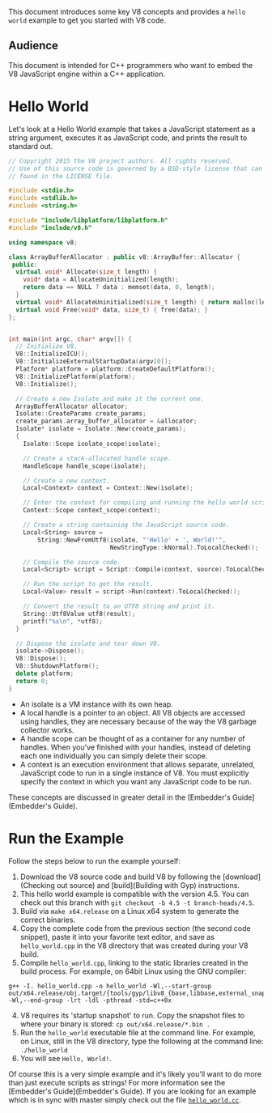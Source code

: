 This document introduces some key V8 concepts and provides a `hello world` example to get you started with V8 code.

## Audience

This document is intended for C++ programmers who want to embed the V8 JavaScript engine within a C++ application.

# Hello World

Let's look at a Hello World example that takes a JavaScript statement as a string argument, executes it as JavaScript code, and prints the result to standard out.

```c++
// Copyright 2015 the V8 project authors. All rights reserved.
// Use of this source code is governed by a BSD-style license that can be
// found in the LICENSE file.

#include <stdio.h>
#include <stdlib.h>
#include <string.h>

#include "include/libplatform/libplatform.h"
#include "include/v8.h"

using namespace v8;

class ArrayBufferAllocator : public v8::ArrayBuffer::Allocator {
 public:
  virtual void* Allocate(size_t length) {
    void* data = AllocateUninitialized(length);
    return data == NULL ? data : memset(data, 0, length);
  }
  virtual void* AllocateUninitialized(size_t length) { return malloc(length); }
  virtual void Free(void* data, size_t) { free(data); }
};


int main(int argc, char* argv[]) {
  // Initialize V8.
  V8::InitializeICU();
  V8::InitializeExternalStartupData(argv[0]);
  Platform* platform = platform::CreateDefaultPlatform();
  V8::InitializePlatform(platform);
  V8::Initialize();

  // Create a new Isolate and make it the current one.
  ArrayBufferAllocator allocator;
  Isolate::CreateParams create_params;
  create_params.array_buffer_allocator = &allocator;
  Isolate* isolate = Isolate::New(create_params);
  {
    Isolate::Scope isolate_scope(isolate);

    // Create a stack-allocated handle scope.
    HandleScope handle_scope(isolate);

    // Create a new context.
    Local<Context> context = Context::New(isolate);

    // Enter the context for compiling and running the hello world script.
    Context::Scope context_scope(context);

    // Create a string containing the JavaScript source code.
    Local<String> source =
        String::NewFromUtf8(isolate, "'Hello' + ', World!'",
                            NewStringType::kNormal).ToLocalChecked();

    // Compile the source code.
    Local<Script> script = Script::Compile(context, source).ToLocalChecked();

    // Run the script to get the result.
    Local<Value> result = script->Run(context).ToLocalChecked();

    // Convert the result to an UTF8 string and print it.
    String::Utf8Value utf8(result);
    printf("%s\n", *utf8);
  }

  // Dispose the isolate and tear down V8.
  isolate->Dispose();
  V8::Dispose();
  V8::ShutdownPlatform();
  delete platform;
  return 0;
}
```

- An isolate is a VM instance with its own heap.
- A local handle is a pointer to an object. All V8 objects are accessed using handles, they are necessary because of the way the V8 garbage collector works.
- A handle scope can be thought of as a container for any number of handles. When you've finished with your handles, instead of deleting each one individually you can simply delete their scope.
- A context is an execution environment that allows separate, unrelated, JavaScript code to run in a single instance of V8. You must explicitly specify the context in which you want any JavaScript code to be run.

These concepts are discussed in greater detail in the [Embedder's Guide](Embedder's Guide).

# Run the Example

Follow the steps below to run the example yourself:

1. Download the V8 source code and build V8 by following the [download](Checking out source) and [build](Building with Gyp) instructions.
  1. This hello world example is compatible with the version 4.5. You can check out this branch with `git checkout -b 4.5 -t branch-heads/4.5`.
  2. Build via `make x64.release` on a Linux x64 system to generate the correct binaries.
2. Copy the complete code from the previous section (the second code snippet), paste it into your favorite text editor, and save as `hello_world.cpp` in the V8 directory that was created during your V8 build.
3. Compile `hello_world.cpp`, linking to the static libraries created in the build process. For example, on 64bit Linux using the GNU compiler:

  ```
  g++ -I. hello_world.cpp -o hello_world -Wl,--start-group out/x64.release/obj.target/{tools/gyp/libv8_{base,libbase,external_snapshot,libplatform},third_party/icu/libicu{uc,i18n,data}}.a -Wl,--end-group -lrt -ldl -pthread -std=c++0x
  ```
4. V8 requires its 'startup snapshot' to run. Copy the snapshot files to where your binary is stored:
`cp out/x64.release/*.bin .`
5. Run the `hello_world` executable file at the command line.
For example, on Linux, still in the V8 directory, type the following at the command line:
`./hello_world`
6. You will see `Hello, World!`.

Of course this is a very simple example and it's likely you'll want to do more than just execute scripts as strings! For more information see the [Embedder's Guide](Embedder's Guide). If you are looking for an example which is in sync with master simply check out the file [`hello_world.cc`](https://chromium.googlesource.com/v8/v8/+/master/samples/hello-world.cc).